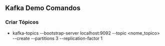 ## Kafka Demo Comandos

### Criar Tópicos
- kafka-topics --bootstrap-server localhost:9092 --topic <nome_topico> --create --partitions 3 --replication-factor 1

